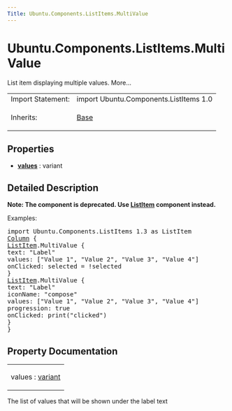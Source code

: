 ```yaml
---
Title: Ubuntu.Components.ListItems.MultiValue
---
```


# Ubuntu.Components.ListItems.MultiValue

<span class="subtitle"></span>
<!-- $$$MultiValue-brief -->
<p>List item displaying multiple values. More...</p>
<!-- @@@MultiValue -->
<table class="alignedsummary">
<tr><td class="memItemLeft rightAlign topAlign"> Import Statement:</td><td class="memItemRight bottomAlign"> import Ubuntu.Components.ListItems 1.0</td></tr><tr><td class="memItemLeft rightAlign topAlign"> Inherits:</td><td class="memItemRight bottomAlign"> <p><a href="Ubuntu.Components.ListItems.Base.md">Base</a></p>
</td></tr></table><ul>
</ul>
<h2 id="properties">Properties</h2>
<ul>
<li class="fn"><b><b><a href="#values-prop">values</a></b></b> : variant</li>
</ul>
<!-- $$$MultiValue-description -->
<h2 id="details">Detailed Description</h2>
</p>
<p><b>Note: </b><b>The component is deprecated. Use <a href="Ubuntu.Components.ListItem.md">ListItem</a> component instead.</b></p><p>Examples:</p>
<pre class="qml">import Ubuntu.Components.ListItems 1.3 as ListItem
<span class="type"><a href="../sdk-14.10/QtQuick.Column.md">Column</a></span> {
<span class="type"><a href="Ubuntu.Components.ListItem.md">ListItem</a></span>.MultiValue {
<span class="name">text</span>: <span class="string">&quot;Label&quot;</span>
<span class="name">values</span>: [<span class="string">&quot;Value 1&quot;</span>, <span class="string">&quot;Value 2&quot;</span>, <span class="string">&quot;Value 3&quot;</span>, <span class="string">&quot;Value 4&quot;</span>]
<span class="name">onClicked</span>: <span class="name">selected</span> <span class="operator">=</span> !<span class="name">selected</span>
}
<span class="type"><a href="Ubuntu.Components.ListItem.md">ListItem</a></span>.MultiValue {
<span class="name">text</span>: <span class="string">&quot;Label&quot;</span>
<span class="name">iconName</span>: <span class="string">&quot;compose&quot;</span>
<span class="name">values</span>: [<span class="string">&quot;Value 1&quot;</span>, <span class="string">&quot;Value 2&quot;</span>, <span class="string">&quot;Value 3&quot;</span>, <span class="string">&quot;Value 4&quot;</span>]
<span class="name">progression</span>: <span class="number">true</span>
<span class="name">onClicked</span>: <span class="name">print</span>(<span class="string">&quot;clicked&quot;</span>)
}
}</pre>
<!-- @@@MultiValue -->
<h2>Property Documentation</h2>
<!-- $$$values -->
<table class="qmlname"><tr valign="top" id="values-prop"><td class="tblQmlPropNode"><p><span class="name">values</span> : <span class="type"><a href="http://doc.qt.io/qt-5/qml-variant.html">variant</a></span></p></td></tr></table><p>The list of values that will be shown under the label text</p>
<!-- @@@values -->
<br/>
